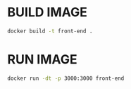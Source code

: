 # BUILD IMAGE
```bash
docker build -t front-end .
```

# RUN IMAGE
```bash
docker run -dt -p 3000:3000 front-end
```